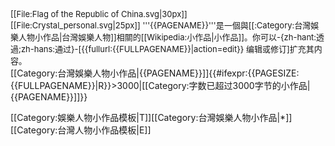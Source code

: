 <noinclude></noinclude><div class="notice metadata" id="stub" style="font-size: small;">[[File:Flag of the Republic of China.svg|30px]][[File:Crystal_personal.svg|25px]]&nbsp;'''{{PAGENAME}}'''是一個與[[:Category:台灣娛樂人物小作品|台灣娛樂人物]]相關的[[Wikipedia:小作品|小作品]]。你可以-{zh-hant:透過;zh-hans:通过}-<span class="plainlinks">[{{fullurl:{{FULLPAGENAME}}|action=edit}} 编辑或修订]</span>扩充其内容。</div><includeonly>[[Category:台灣娛樂人物小作品|{{PAGENAME}}]]{{#ifexpr:{{PAGESIZE:{{FULLPAGENAME}}|R}}>3000|[[Category:字数已超过3000字节的小作品|{{PAGENAME}}]]}}</includeonly><noinclude>

[[Category:娛樂人物小作品模板|T]][[Category:台灣娛樂人物小作品|*]][[Category:台灣人物小作品模板|E]]


</noinclude>